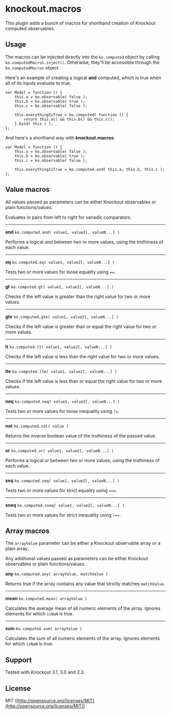 knockout.macros
===
This plugin adds a bunch of macros for shorthand creation of Knockout computed observables.

Usage
---

The macros can be injected directly into the `ko.computed` object by calling `ko.computedMacros.inject()`. Otherwise, they'll be accessible through the `ko.computedMacros` object.

Here's an example of creating a logical **and** computed, which is true when all of its inputs evaluate to true:

    var Model = function () {
        this.a = ko.observable( false );
        this.b = ko.observable( true );
        this.c = ko.observable( false );
        
        this.everythingIsTrue = ko.computed( function () {
            return this.a() && this.b() && this.c();
        }.bind( this ) );
    };
  
And here's a shorthand way with **knockout.macros**:

    var Model = function () {
        this.a = ko.observable( false );
        this.b = ko.observable( true );
        this.c = ko.observable( false );
        
        this.everythingIsTrue = ko.computed.and( this.a, this.b, this.c );
    };
    
Value macros
---
All values passed as parameters can be either Knockout observables or plain functions/values.

Evaluates in pairs from left to right for variadic comparators.

---

**and** `ko.computed.and( value1, value2[, valueN...] )`

Performs a logical *and* between two or more values, using the truthiness of each value.

---

**eq** `ko.computed.eq( value1, value2[, valueN...] )` 

Tests two or more values for loose equality using `==`.

---

**gt** `ko.computed.gt( value1, value2[, valueN...] )`

Checks if the left value is greater than the right value for two or more values.

---

**gte** `ko.computed.gte( value1, value2[, valueN...] )`

Checks if the left value is greater than or equal the right value for two or more values.

---

**lt** `ko.computed.lt( value1, value2[, valueN...] )`

Checks if the left value is less than the right value for two or more values.

---

**lte** `ko.computed.lte( value1, value2[, valueN...] )`

Checks if the left value is less than or equal the right value for two or more values.

---

**neq** `ko.computed.neq( value1, value2[, valueN...] )` 

Tests two or more values for loose inequality using `!=`.

---

**not** `ko.computed.not( value )` 

Returns the inverse boolean value of the truthiness of the passed value.

---

**or** `ko.computed.or( value1, value2[, valueN...] )` 

Performs a logical *or* between two or more values, using the truthiness of each value.

---

**seq** `ko.computed.seq( value1, value2[, valueN...] )` 

Tests two or more values for strict equality using `===`.

---

**sneq** `ko.computed.sneq( value1, value2[, valueN...] )` 

Tests two or more values for strict inequality using `!==`.

Array macros
---
The `arrayValue` parameter can be either a Knockout observable array or a plain array.

Any additional values passed as parameters can be either Knockout observables or plain functions/values.

**any** `ko.computed.any( arrayValue, matchValue )`

Returns true if the array contains any value that strictly matches `matchValue`.

---

**mean** `ko.computed.mean( arrayValue )`

Calculates the average mean of all numeric elements of the array. Ignores elements for which `isNaN` is true.

---

**sum** `ko.computed.sum( arrayValue )`

Calculates the sum of all numeric elements of the array. Ignores elements for which `isNaN` is true.

Support
---
Tested with Knockout 3.1, 3.0 and 2.3.

License
---
MIT ([http://opensource.org/licenses/MIT](http://opensource.org/licenses/MIT))
